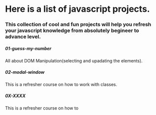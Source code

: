 # Here is a list of javascript projects. 
### This collection of cool and fun projects will help you refresh your javascript knowledge from absolutely begineer to advance level.

##### 01-guess-my-number
All about DOM Manipulation(selecting and upadating the elements).
##### 02-modal-window
This is a refresher course on how to work with classes.



##### 0X-XXXX
This is a refresher course on how to
